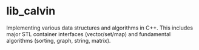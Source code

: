 # lib_calvin
Implementing various data structures and algorithms in C++. This includes major STL container interfaces (vector/set/map) and fundamental algorithms (sorting, graph, string, matrix).
